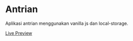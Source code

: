 # Antrian
Aplikasi antrian menggunakan vanilla js dan local-storage.

[Live Preview](https://fauzan-radji.github.io/antrian)